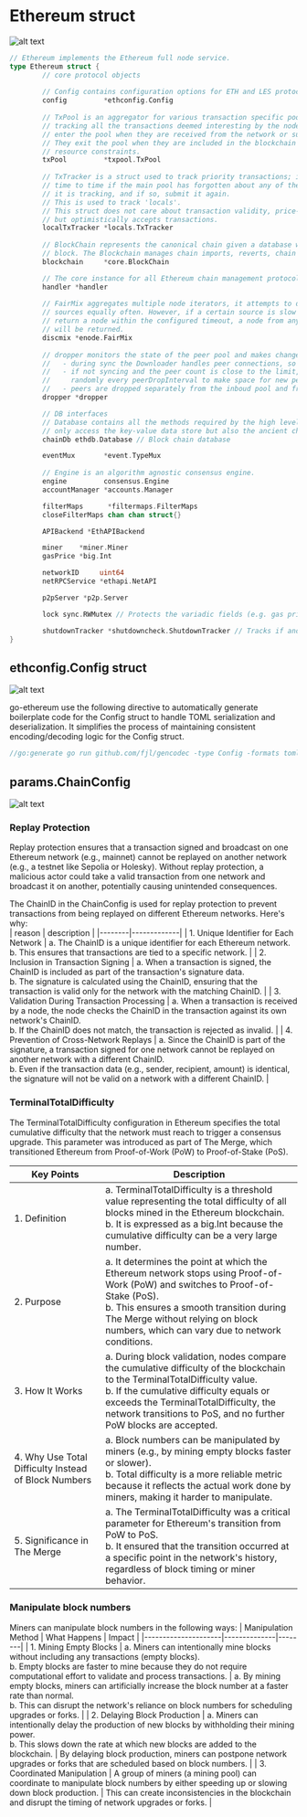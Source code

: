 # Ethereum struct
![alt text](<image/Ethereum-struct.png>)
```go
// Ethereum implements the Ethereum full node service.
type Ethereum struct {
        // core protocol objects
        
        // Config contains configuration options for ETH and LES protocols.
        config         *ethconfig.Config
        
        // TxPool is an aggregator for various transaction specific pools, collectively
        // tracking all the transactions deemed interesting by the node. Transactions
        // enter the pool when they are received from the network or submitted locally.
        // They exit the pool when they are included in the blockchain or evicted due to
        // resource constraints.
        txPool         *txpool.TxPool
        
        // TxTracker is a struct used to track priority transactions; it will check from
        // time to time if the main pool has forgotten about any of the transaction
        // it is tracking, and if so, submit it again.
        // This is used to track 'locals'.
        // This struct does not care about transaction validity, price-bumps or account limits,
        // but optimistically accepts transactions.
        localTxTracker *locals.TxTracker
        
        // BlockChain represents the canonical chain given a database with a genesis
        // block. The Blockchain manages chain imports, reverts, chain reorganisations.
        blockchain     *core.BlockChain

        // The core instance for all Ethereum chain management protocol.
        handler *handler
        
        // FairMix aggregates multiple node iterators, it attempts to draw from all 
        // sources equally often. However, if a certain source is slow and doesn't 
        // return a node within the configured timeout, a node from any other source 
        // will be returned.
        discmix *enode.FairMix
        
        // dropper monitors the state of the peer pool and makes changes as follows:
        //   - during sync the Downloader handles peer connections, so dropper is disabled
        //   - if not syncing and the peer count is close to the limit, it drops peers
        //     randomly every peerDropInterval to make space for new peers
        //   - peers are dropped separately from the inboud pool and from the dialed pool
        dropper *dropper

        // DB interfaces
        // Database contains all the methods required by the high level database to not
        // only access the key-value data store but also the ancient chain store.
        chainDb ethdb.Database // Block chain database

        eventMux       *event.TypeMux
        
        // Engine is an algorithm agnostic consensus engine.
        engine         consensus.Engine
        accountManager *accounts.Manager

        filterMaps      *filtermaps.FilterMaps
        closeFilterMaps chan chan struct{}

        APIBackend *EthAPIBackend

        miner    *miner.Miner
        gasPrice *big.Int

        networkID     uint64
        netRPCService *ethapi.NetAPI

        p2pServer *p2p.Server

        lock sync.RWMutex // Protects the variadic fields (e.g. gas price and etherbase)

        shutdownTracker *shutdowncheck.ShutdownTracker // Tracks if and when the node has shutdown ungracefully
}
```
## ethconfig.Config struct
![alt text](image/eth-config-Config.png)

go-ethereum use the following directive to automatically generate boilerplate code for the Config struct to handle TOML serialization and deserialization. It simplifies the process of maintaining consistent encoding/decoding logic for the Config struct.
```go
//go:generate go run github.com/fjl/gencodec -type Config -formats toml -out gen_config.go
```

## params.ChainConfig
![alt text](<image/params-ChainConfig.png>)
### Replay Protection
Replay protection ensures that a transaction signed and broadcast on one Ethereum network (e.g., mainnet) cannot be replayed on another network (e.g., a testnet like Sepolia or Holesky). Without replay protection, a malicious actor could take a valid transaction from one network and broadcast it on another, potentially causing unintended consequences.

The ChainID in the ChainConfig is used for replay protection to prevent transactions from being replayed on different Ethereum networks. Here's why:<br>
| reason | description |
|--------|-------------|
| 1. Unique Identifier for Each Network | a. The ChainID is a unique identifier for each Ethereum network.<br> b. This ensures that transactions are tied to a specific network.  | 
| 2. Inclusion in Transaction Signing | a. When a transaction is signed, the ChainID is included as part of the transaction's signature data.<br> b. The signature is calculated using the ChainID, ensuring that the transaction is valid only for the network with the matching ChainID. | 
| 3. Validation During Transaction Processing | a. When a transaction is received by a node, the node checks the ChainID in the transaction against its own network's ChainID.<br> b. If the ChainID does not match, the transaction is rejected as invalid. | 
| 4. Prevention of Cross-Network Replays | a. Since the ChainID is part of the signature, a transaction signed for one network cannot be replayed on another network with a different ChainID.<br> b. Even if the transaction data (e.g., sender, recipient, amount) is identical, the signature will not be valid on a network with a different ChainID. |

### TerminalTotalDifficulty
The TerminalTotalDifficulty configuration in Ethereum specifies the total cumulative difficulty that the network must reach to trigger a consensus upgrade. This parameter was introduced as part of The Merge, which transitioned Ethereum from Proof-of-Work (PoW) to Proof-of-Stake (PoS).

| Key Points | Description |
|------------|-------------|
| 1. Definition | a. TerminalTotalDifficulty is a threshold value representing the total difficulty of all blocks mined in the Ethereum blockchain.<br> b. It is expressed as a big.Int because the cumulative difficulty can be a very large number. | 
| 2. Purpose | a. It determines the point at which the Ethereum network stops using Proof-of-Work (PoW) and switches to Proof-of-Stake (PoS).<br> b. This ensures a smooth transition during The Merge without relying on block numbers, which can vary due to network conditions. |
| 3. How It Works | a. During block validation, nodes compare the cumulative difficulty of the blockchain to the TerminalTotalDifficulty value.<br> b. If the cumulative difficulty equals or exceeds the TerminalTotalDifficulty, the network transitions to PoS, and no further PoW blocks are accepted. |
| 4. Why Use Total Difficulty Instead of Block Numbers | a. Block numbers can be manipulated by miners (e.g., by mining empty blocks faster or slower).<br> b. Total difficulty is a more reliable metric because it reflects the actual work done by miners, making it harder to manipulate. | 
| 5. Significance in The Merge | a. The TerminalTotalDifficulty was a critical parameter for Ethereum's transition from PoW to PoS.<br> b. It ensured that the transition occurred at a specific point in the network's history, regardless of block timing or miner behavior. | 

### Manipulate block numbers
Miners can manipulate block numbers in the following ways:
| Manipulation Method | What Happens | Impact | 
|---------------------|--------------|--------|
| 1. Mining Empty Blocks | a. Miners can intentionally mine blocks without including any transactions (empty blocks).<br> b. Empty blocks are faster to mine because they do not require computational effort to validate and process transactions. | a. By mining empty blocks, miners can artificially increase the block number at a faster rate than normal.<br> b. This can disrupt the network's reliance on block numbers for scheduling upgrades or forks. |
| 2. Delaying Block Production | a. Miners can intentionally delay the production of new blocks by withholding their mining power.<br> b. This slows down the rate at which new blocks are added to the blockchain. | By delaying block production, miners can postpone network upgrades or forks that are scheduled based on block numbers. | 
| 3. Coordinated Manipulation | A group of miners (a mining pool) can coordinate to manipulate block numbers by either speeding up or slowing down block production. | This can create inconsistencies in the blockchain and disrupt the timing of network upgrades or forks. | 